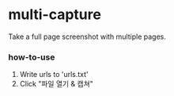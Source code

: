 # multi-capture
Take a full page screenshot with multiple pages.

### how-to-use
1. Write urls to 'urls.txt'
2. Click "파일 열기 & 캡쳐"
